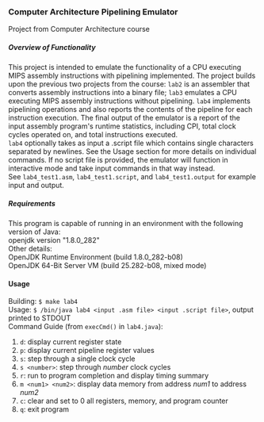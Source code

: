 ### Computer Architecture Pipelining Emulator
Project from Computer Architecture course

##### Overview of Functionality
This project is intended to emulate the functionality of a CPU executing MIPS assembly instructions with pipelining implemented. The project builds upon the previous two projects from the course: ```lab2```
is an assembler that converts assembly instructions into a binary file; ```lab3``` emulates a CPU executing MIPS assembly instructions without pipelining. ```lab4``` implements
pipelining operations and also reports the contents of the pipeline for each instruction execution. The final output of the emulator is a report of the input assembly program's
runtime statistics, including CPI, total clock cycles operated on, and total instructions executed.<br />
```lab4``` optionally takes as input a .script file which contains single characters separated by newlines. See the Usage section for more details on individual commands. If no script file is provided, the emulator will function in interactive mode and take input commands in that way instead. <br />
See ```lab4_test1.asm```, ```lab4_test1.script```, and ```lab4_test1.output``` for example input and output. 

##### Requirements
This program is capable of running in an environment with the following version of Java:<br />
openjdk version "1.8.0_282"<br />
Other details:<br />
OpenJDK Runtime Environment (build 1.8.0_282-b08)<br />
OpenJDK 64-Bit Server VM (build 25.282-b08, mixed mode)

#### Usage
Building: ```$ make lab4```<br />
Usage: ```$ /bin/java lab4 <input .asm file> <input .script file>```, output printed to STDOUT<br />
Command Guide (from ```execCmd()``` in ```lab4.java```):<br />
1) ```d```: display current register state
2) ```p```: display current pipeline register values
3) ```s```: step through a single clock cycle
4) ```s <number>```: step through _number_ clock cycles
5) ```r```: run to program completion and display timing summary
6) ```m <num1> <num2>```: display data memory from address _num1_ to address _num2_
7) ```c```: clear and set to 0 all registers, memory, and program counter
8) ```q```: exit program